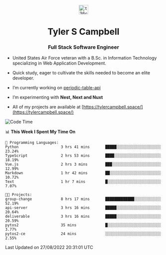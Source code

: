 <p align="center">
<a href="https://www.linkedin.com/in/t36campbell" target="blank"><img align="center" src="https://ik.imagekit.io/t36campbell/Portfolio/linkedin.png.original_m8bbGgPh6.png" alt="t36campbell" height="30" width="30" /></a>
</p>
<h1 align="center">Tyler S Campbell</h1>
<h3 align="center">Full Stack Software Engineer</h3>

* United States Air Force veteran with a B.Sc. in Information Technology specializing in Web Application Development. 

* Quick study, eager to cultivate the skills needed to become an elite developer.

* I’m currently working on [periodic-table-api](https://github.com/t36campbell/periodic-table-api)

* I’m experimenting with **Nest, Next and Nuxt**

* All of my projects are available at [https://tylercampbell.space/](https://tylercampbell.space/)

<!--START_SECTION:waka-->
![Code Time](http://img.shields.io/badge/Code%20Time-1%2C761%20hrs%208%20mins-blue)

📊 **This Week I Spent My Time On** 

```text
💬 Programming Languages: 
Python                   3 hrs 41 mins       █████░░░░░░░░░░░░░░░░░░░░   23.24% 
TypeScript               2 hrs 53 mins       ████░░░░░░░░░░░░░░░░░░░░░   18.19% 
Vue.js                   2 hrs 3 mins        ███░░░░░░░░░░░░░░░░░░░░░░   12.99% 
Markdown                 1 hr 42 mins        ██░░░░░░░░░░░░░░░░░░░░░░░   10.72% 
Text                     1 hr 7 mins         █░░░░░░░░░░░░░░░░░░░░░░░░   7.07%

🐱‍💻 Projects: 
group-change             8 hrs 17 mins       █████████████░░░░░░░░░░░░   52.19% 
api-server               3 hrs 16 mins       █████░░░░░░░░░░░░░░░░░░░░   20.64% 
deliverable              3 hrs 16 mins       █████░░░░░░░░░░░░░░░░░░░░   20.59% 
pytos2                   35 mins             █░░░░░░░░░░░░░░░░░░░░░░░░   3.77% 
pytos2-ce                24 mins             ░░░░░░░░░░░░░░░░░░░░░░░░░   2.55%

```


 Last Updated on 27/08/2022 20:31:01 UTC
<!--END_SECTION:waka-->
